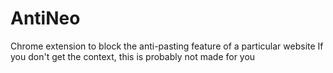 # AntiNeo

Chrome extension to block the anti-pasting feature of a particular website
If you don't get the context, this is probably not made for you

